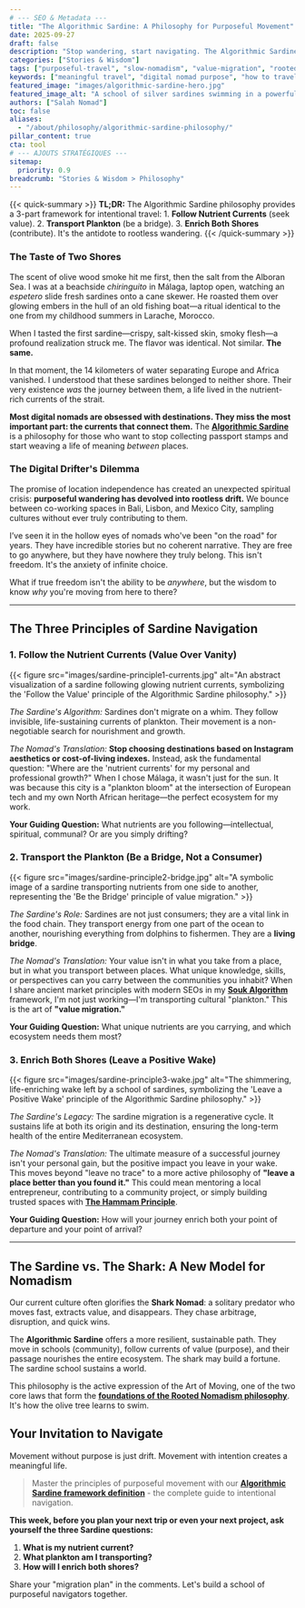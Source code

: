 ```yaml
---
# --- SEO & Metadata ---
title: "The Algorithmic Sardine: A Philosophy for Purposeful Movement"
date: 2025-09-27
draft: false
description: "Stop wandering, start navigating. The Algorithmic Sardine is a philosophy of intentional travel and work, teaching you to follow value currents and enrich the ecosystems you move between."
categories: ["Stories & Wisdom"]
tags: ["purposeful-travel", "slow-nomadism", "value-migration", "rooted-nomadism", "philosophy-of-movement", "algorithmic-sardine"]
keywords: ["meaningful travel", "digital nomad purpose", "how to travel with intention", "Salah Nomad Algorithmic Sardine", "value migration", "purposeful movement"]
featured_image: "images/algorithmic-sardine-hero.jpg"
featured_image_alt: "A school of silver sardines swimming in a powerful, unified current between the abstracted coastlines of Spain and Morocco, symbolizing purposeful movement."
authors: ["Salah Nomad"]
toc: false
aliases:
  - "/about/philosophy/algorithmic-sardine-philosophy/"
pillar_content: true
cta: tool
# --- AJOUTS STRATÉGIQUES ---
sitemap:
  priority: 0.9
breadcrumb: "Stories & Wisdom > Philosophy"
---
```


{{< quick-summary >}}
**TL;DR:** The Algorithmic Sardine philosophy provides a 3-part framework for intentional travel: 1. **Follow Nutrient Currents** (seek value). 2. **Transport Plankton** (be a bridge). 3. **Enrich Both Shores** (contribute). It's the antidote to rootless wandering.
{{< /quick-summary >}}

### The Taste of Two Shores

The scent of olive wood smoke hit me first, then the salt from the Alboran Sea. I was at a beachside *chiringuito* in Málaga, laptop open, watching an *espetero* slide fresh sardines onto a cane skewer. He roasted them over glowing embers in the hull of an old fishing boat—a ritual identical to the one from my childhood summers in Larache, Morocco.

When I tasted the first sardine—crispy, salt-kissed skin, smoky flesh—a profound realization struck me. The flavor was identical. Not similar. **The same.**

In that moment, the 14 kilometers of water separating Europe and Africa vanished. I understood that these sardines belonged to neither shore. Their very existence *was* the journey between them, a life lived in the nutrient-rich currents of the strait.

**Most digital nomads are obsessed with destinations. They miss the most important part: the currents that connect them.** The **[Algorithmic Sardine](/glossary/algorithmic-sardine/)** is a philosophy for those who want to stop collecting passport stamps and start weaving a life of meaning *between* places.

### The Digital Drifter's Dilemma

The promise of location independence has created an unexpected spiritual crisis: **purposeful wandering has devolved into rootless drift.** We bounce between co-working spaces in Bali, Lisbon, and Mexico City, sampling cultures without ever truly contributing to them.

I’ve seen it in the hollow eyes of nomads who've been "on the road" for years. They have incredible stories but no coherent narrative. They are free to go anywhere, but they have nowhere they truly belong. This isn't freedom. It's the anxiety of infinite choice.

What if true freedom isn't the ability to be *anywhere*, but the wisdom to know *why* you're moving from here to there?

---

## The Three Principles of Sardine Navigation

### 1. Follow the Nutrient Currents (Value Over Vanity)

{{< figure src="images/sardine-principle1-currents.jpg" alt="An abstract visualization of a sardine following glowing nutrient currents, symbolizing the 'Follow the Value' principle of the Algorithmic Sardine philosophy." >}}

*The Sardine's Algorithm:* Sardines don't migrate on a whim. They follow invisible, life-sustaining currents of plankton. Their movement is a non-negotiable search for nourishment and growth.

*The Nomad's Translation:* **Stop choosing destinations based on Instagram aesthetics or cost-of-living indexes.** Instead, ask the fundamental question: "Where are the 'nutrient currents' for my personal and professional growth?" When I chose Málaga, it wasn't just for the sun. It was because this city is a "plankton bloom" at the intersection of European tech and my own North African heritage—the perfect ecosystem for my work.

**Your Guiding Question:** What nutrients are you following—intellectual, spiritual, communal? Or are you simply drifting?

### 2. Transport the Plankton (Be a Bridge, Not a Consumer)

{{< figure src="images/sardine-principle2-bridge.jpg" alt="A symbolic image of a sardine transporting nutrients from one side to another, representing the 'Be the Bridge' principle of value migration." >}}

*The Sardine's Role:* Sardines are not just consumers; they are a vital link in the food chain. They transport energy from one part of the ocean to another, nourishing everything from dolphins to fishermen. They are a **living bridge**.

*The Nomad's Translation:* Your value isn't in what you take from a place, but in what you transport between places. What unique knowledge, skills, or perspectives can you carry between the communities you inhabit? When I share ancient market principles with modern SEOs in my **[Souk Algorithm](/work-productivity/souk-algorithm/)** framework, I'm not just working—I'm transporting cultural "plankton." This is the art of **"value migration."**

**Your Guiding Question:** What unique nutrients are you carrying, and which ecosystem needs them most?

### 3. Enrich Both Shores (Leave a Positive Wake)

{{< figure src="images/sardine-principle3-wake.jpg" alt="The shimmering, life-enriching wake left by a school of sardines, symbolizing the 'Leave a Positive Wake' principle of the Algorithmic Sardine philosophy." >}}

*The Sardine's Legacy:* The sardine migration is a regenerative cycle. It sustains life at both its origin and its destination, ensuring the long-term health of the entire Mediterranean ecosystem.

*The Nomad's Translation:* The ultimate measure of a successful journey isn't your personal gain, but the positive impact you leave in your wake. This moves beyond "leave no trace" to a more active philosophy of **"leave a place better than you found it."** This could mean mentoring a local entrepreneur, contributing to a community project, or simply building trusted spaces with **[The Hammam Principle](/work-productivity/hammam-principle-community/)**.

**Your Guiding Question:** How will your journey enrich both your point of departure and your point of arrival?

---

## The Sardine vs. The Shark: A New Model for Nomadism

Our current culture often glorifies the **Shark Nomad**: a solitary predator who moves fast, extracts value, and disappears. They chase arbitrage, disruption, and quick wins.

The **Algorithmic Sardine** offers a more resilient, sustainable path. They move in schools (community), follow currents of value (purpose), and their passage nourishes the entire ecosystem. The shark may build a fortune. The sardine school sustains a world.

This philosophy is the active expression of the Art of Moving, one of the two core laws that form the [**foundations of the Rooted Nomadism philosophy**](/glossary/rooted-nomadism/). It's how the olive tree learns to swim.

## Your Invitation to Navigate

Movement without purpose is just drift. Movement with intention creates a meaningful life.

> Master the principles of purposeful movement with our [**Algorithmic Sardine framework definition**](/glossary/algorithmic-sardine/) - the complete guide to intentional navigation.

**This week, before you plan your next trip or even your next project, ask yourself the three Sardine questions:**

1.  **What is my nutrient current?**
2.  **What plankton am I transporting?**
3.  **How will I enrich both shores?**

Share your "migration plan" in the comments. Let's build a school of purposeful navigators together.